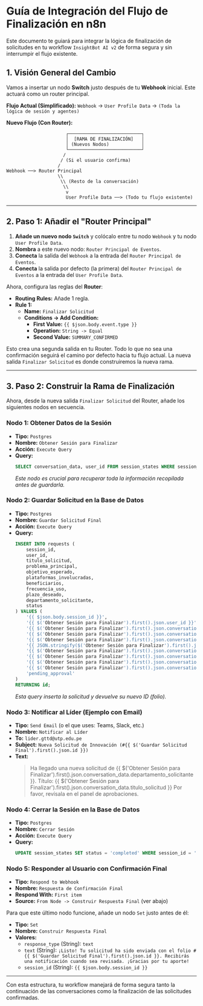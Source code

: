 # Guía de Integración del Flujo de Finalización en n8n

Este documento te guiará para integrar la lógica de finalización de solicitudes en tu workflow `InsightBot AI v2` de forma segura y sin interrumpir el flujo existente.

## 1. Visión General del Cambio

Vamos a insertar un nodo **Switch** justo después de tu **Webhook** inicial. Este actuará como un router principal.

**Flujo Actual (Simplificado):**
`Webhook` -> `User Profile Data` -> `(Toda la lógica de sesión y agentes)`

**Nuevo Flujo (Con Router):**

```
                      ┌───────────────────────────┐
                      │  [RAMA DE FINALIZACIÓN]   │
                      │ (Nuevos Nodos)            │
                      └───────────────────────────┘
                     /
                    / (Si el usuario confirma)
                   /
Webhook ──> Router Principal
                   \\
                    \\ (Resto de la conversación)
                     \\
                      v
                      User Profile Data ──> (Todo tu flujo existente)
```

---

## 2. Paso 1: Añadir el "Router Principal"

1.  **Añade un nuevo nodo `Switch`** y colócalo entre tu nodo `Webhook` y tu nodo `User Profile Data`.
2.  **Nombra** a este nuevo nodo: `Router Principal de Eventos`.
3.  **Conecta** la salida del `Webhook` a la entrada del `Router Principal de Eventos`.
4.  **Conecta** la salida por defecto (la primera) del `Router Principal de Eventos` a la entrada del `User Profile Data`.

Ahora, configura las reglas del **Router**:

-   **Routing Rules:** Añade 1 regla.
-   **Rule 1:**
    -   **Name:** `Finalizar Solicitud`
    -   **Conditions -> Add Condition:**
        -   **First Value:** `{{ $json.body.event.type }}`
        -   **Operation:** `String -> Equal`
        -   **Second Value:** `SUMMARY_CONFIRMED`

Esto crea una segunda salida en tu Router. Todo lo que no sea una confirmación seguirá el camino por defecto hacia tu flujo actual. La nueva salida `Finalizar Solicitud` es donde construiremos la nueva rama.

---

## 3. Paso 2: Construir la Rama de Finalización

Ahora, desde la nueva salida `Finalizar Solicitud` del Router, añade los siguientes nodos en secuencia.

### Nodo 1: Obtener Datos de la Sesión
-   **Tipo:** `Postgres`
-   **Nombre:** `Obtener Sesión para Finalizar`
-   **Acción:** `Execute Query`
-   **Query:**
    ```sql
    SELECT conversation_data, user_id FROM session_states WHERE session_id = '{{ $json.body.session_id }}' LIMIT 1;
    ```
    *Este nodo es crucial para recuperar toda la información recopilada antes de guardarla.*

### Nodo 2: Guardar Solicitud en la Base de Datos
-   **Tipo:** `Postgres`
-   **Nombre:** `Guardar Solicitud Final`
-   **Acción:** `Execute Query`
-   **Query:**
    ```sql
    INSERT INTO requests (
        session_id,
        user_id,
        titulo_solicitud,
        problema_principal,
        objetivo_esperado,
        plataformas_involucradas,
        beneficiarios,
        frecuencia_uso,
        plazo_deseado,
        departamento_solicitante,
        status
    ) VALUES (
        '{{ $json.body.session_id }}',
        '{{ $('Obtener Sesión para Finalizar').first().json.user_id }}',
        '{{ $('Obtener Sesión para Finalizar').first().json.conversation_data.titulo_solicitud }}',
        '{{ $('Obtener Sesión para Finalizar').first().json.conversation_data.problema_principal }}',
        '{{ $('Obtener Sesión para Finalizar').first().json.conversation_data.objetivo_esperado }}',
        '{{ JSON.stringify($('Obtener Sesión para Finalizar').first().json.conversation_data.plataformas_involucradas) }}'::jsonb,
        '{{ $('Obtener Sesión para Finalizar').first().json.conversation_data.beneficiarios }}',
        '{{ $('Obtener Sesión para Finalizar').first().json.conversation_data.frecuencia_uso }}',
        '{{ $('Obtener Sesión para Finalizar').first().json.conversation_data.plazo_deseado }}',
        '{{ $('Obtener Sesión para Finalizar').first().json.conversation_data.departamento_solicitante }}',
        'pending_approval'
    )
    RETURNING id;
    ```
    *Esta query inserta la solicitud y devuelve su nuevo ID (folio).*

### Nodo 3: Notificar al Líder (Ejemplo con Email)
-   **Tipo:** `Send Email` (o el que uses: Teams, Slack, etc.)
-   **Nombre:** `Notificar al Líder`
-   **To:** `lider.gttd@utp.edu.pe`
-   **Subject:** `Nueva Solicitud de Innovación (#{{ $('Guardar Solicitud Final').first().json.id }})`
-   **Text:**
    > Ha llegado una nueva solicitud de {{ $('Obtener Sesión para Finalizar').first().json.conversation_data.departamento_solicitante }}.
    > Título: {{ $('Obtener Sesión para Finalizar').first().json.conversation_data.titulo_solicitud }}
    > Por favor, revísala en el panel de aprobaciones.

### Nodo 4: Cerrar la Sesión en la Base de Datos
-   **Tipo:** `Postgres`
-   **Nombre:** `Cerrar Sesión`
-   **Acción:** `Execute Query`
-   **Query:**
    ```sql
    UPDATE session_states SET status = 'completed' WHERE session_id = '{{ $json.body.session_id }}';
    ```

### Nodo 5: Responder al Usuario con Confirmación Final
-   **Tipo:** `Respond to Webhook`
-   **Nombre:** `Respuesta de Confirmación Final`
-   **Respond With:** `First item`
-   **Source:** `From Node -> Construir Respuesta Final` (ver abajo)

Para que este último nodo funcione, añade un nodo `Set` justo antes de él:
-   **Tipo:** `Set`
-   **Nombre:** `Construir Respuesta Final`
-   **Valores:**
    -   `response_type` (String): `text`
    -   `text` (String): `¡Listo! Tu solicitud ha sido enviada con el folio #{{ $('Guardar Solicitud Final').first().json.id }}. Recibirás una notificación cuando sea revisada. ¡Gracias por tu aporte!`
    -   `session_id` (String): `{{ $json.body.session_id }}`

---

Con esta estructura, tu workflow manejará de forma segura tanto la continuación de las conversaciones como la finalización de las solicitudes confirmadas.
